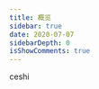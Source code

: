 ```yaml
---
title: 概览
sidebar: true
date: 2020-07-07
sidebarDepth: 0
isShowComments: true
---
```


ceshi